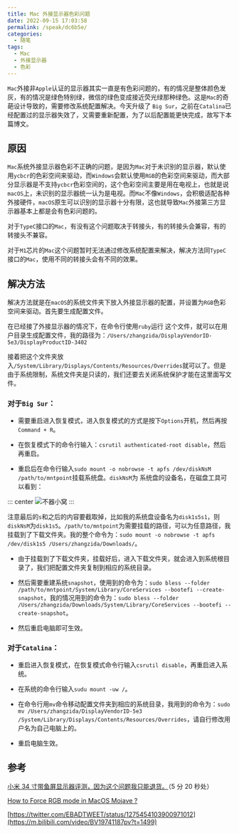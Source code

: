 ```yaml
---
title: Mac 外接显示器色彩问题
date: 2022-09-15 17:03:58
permalink: /speak/dc6b5e/
categories:
  - 随笔
tags:
  - Mac
  - 外接显示器
  - 色彩
---
```


`Mac`外接非`Apple`认证的显示器其实一直是有色彩问题的，有的情况是整体颜色发灰，有的情况是绿色特别绿，微信的绿色变成接近荧光绿那种绿色。这是`Mac`的奇葩设计导致的，需要修改系统配置解决。今天升级了 `Big Sur`，之前在`Catalina`已经配置过的显示器失效了，又需要重新配置，为了以后配置能更快完成，故写下本篇博文。

<!-- more -->

## 原因

`Mac`系统外接显示器色彩不正确的问题，是因为`Mac`对于未识别的显示器，默认使用`ycbcr`的色彩空间来驱动，而`Windows`会默认使用`RGB`的色彩空间来驱动，而大部分显示器是不支持`ycbcr`色彩空间的，这个色彩空间主要是用在电视上，也就是说`macOS`上，未识别的显示器统一认为是电视。而`Mac`不像`Windows`，会积极适配各种外接硬件，`macOS`原生可以识别的显示器十分有限，这也就导致`Mac`外接第三方显示器基本上都是会有色彩问题的。

对于`TypeC`接口的`Mac`，有没有这个问题取决于转接头，有的转接头会兼容，有的转接头不兼容。

对于`M1`芯片的`Mac`这个问题暂时无法通过修改系统配置来解决，解决方法同`TypeC`接口的`Mac`，使用不同的转接头会有不同的效果。

## 解决方法

解决方法就是在`macOS`的系统文件夹下放入外接显示器的配置，并设置为`RGB`色彩空间来驱动。首先要生成配置文件。

在已经接了外接显示器的情况下，在命令行使用`ruby`运行 这个文件，就可以在用户目录生成配置文件，我的路径为：`/Users/zhangzida/DisplayVendorID-5e3/DisplayProductID-3402`

接着把这个文件夹放入`/System/Library/Displays/Contents/Resources/Overrides`就可以了。但是由于系统限制，系统文件夹是只读的，我们还要去关闭系统保护才能在这里面写文件。

### 对于`Big Sur`：

- 需要重启进入恢复模式，进入恢复模式的方式是按下`Options`开机，然后再按`Command + R`。

- 在恢复模式下的命令行输入：`csrutil authenticated-root disable`，然后再重启。

- 重启后在命令行输入`sudo mount -o nobrowse -t apfs /dev/diskNsM /path/to/mntpoint`挂载系统盘。`diskNsM`为 系统盘的设备名，在磁盘工具可以看到：

::: center
![不器小窝](https://cdn.staticaly.com/gh/xingcxb/blog_img@blog1/%E9%9A%8F%E7%AC%94/1605265351257.png)
:::

注意最后的`s`和之后的内容要截取掉，比如我的系统盘设备名为`disk1s5s1`，则`diskNsM`为`disk1s5`。`/path/to/mntpoint`为需要挂载的路径，可以为任意路径，我挂载到了下载文件夹。我的整个命令为：`sudo mount -o nobrowse -t apfs /dev/disk1s5 /Users/zhangzida/Downloads/`。

- 由于挂载到了下载文件夹，挂载好后，进入下载文件夹，就会进入到系统根目录了，我们把配置文件夹复制到相应的系统目录。

- 然后需要重建系统`snapshot`，使用到的命令为：`sudo bless --folder /path/to/mntpoint/System/Library/CoreServices --bootefi --create-snapshot`，我的情况用到的命令为：`sudo bless --folder /Users/zhangzida/Downloads/System/Library/CoreServices --bootefi --create-snapshot`。

- 然后重启电脑即可生效。

### 对于`Catalina`：

- 重启进入恢复模式，在恢复模式命令行输入`csrutil disable`，再重启进入系统。

- 在系统的命令行输入`sudu mount -uw /`。

- 在命令行用`mv`命令移动配置文件夹到相应的系统目录，我用到的命令为：`sudo mv /Users/zhangzida/DisplayVendorID-5e3 /System/Library/Displays/Contents/Resources/Overrides`，请自行修改用户名为自己电脑上的。

- 重启电脑生效。

## 参考

[小米 34 寸带鱼屏显示器评测，因为这个问题我只能退货。](https://m.bilibili.com/video/BV19741187pv?t=1499)（5 分 20 秒处）

[How to Force RGB mode in MacOS Mojave ?](https://m.bilibili.com/video/BV19741187pv?t=1499)

[https://twitter.com/EBADTWEET/status/1275454103900971012](https://m.bilibili.com/video/BV19741187pv?t=1499)
